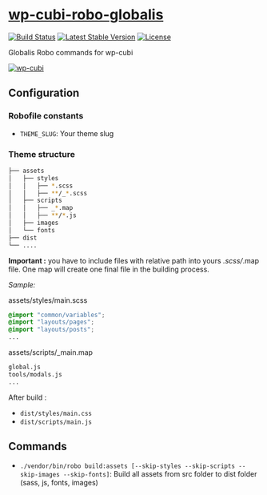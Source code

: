 # [wp-cubi-robo-globalis](https://github.com/globalis-ms/wp-cubi-robo-globalis)

[![Build Status](https://travis-ci.org/globalis-ms/wp-cubi-robo-globalis.svg?branch=master)](https://travis-ci.org/globalis-ms/wp-cubi-robo-globalis)
[![Latest Stable Version](https://poser.pugx.org/globalis/wp-cubi-robo-globalis/v/stable)](https://packagist.org/packages/globalis/wp-cubi-robo-globalis)
[![License](https://poser.pugx.org/globalis/wp-cubi-robo-globalis/license)](https://github.com/globalis-ms/wp-cubi-robo-globalis/blob/master/LICENSE.md)

Globalis Robo commands for wp-cubi

[![wp-cubi](https://github.com/globalis-ms/wp-cubi/raw/master/.resources/wp-cubi-500x175.jpg)](https://github.com/globalis-ms/wp-cubi/)

## Configuration

### Robofile constants

* `THEME_SLUG`: Your theme slug

### Theme structure

```bash
├── assets
│   ├── styles
│   │   ├── *.scss
│   │   ├── **/_*.scss
│   ├── scripts
│   │   ├── _*.map
│   │   ├── **/*.js
│   ├── images
│   └── fonts
├── dist
└── ....
```

**Important :** you have to include files with relative path into yours *.scss/*.map file. One map will create one final file in the building process.

*Sample:*

assets/styles/main.scss
```css
@import "common/variables";
@import "layouts/pages";
@import "layouts/posts";
...
```
assets/scripts/_main.map
```bash
global.js
tools/modals.js
...
```

After build :

* `dist/styles/main.css`
* `dist/scripts/main.js`

## Commands

* `./vendor/bin/robo build:assets [--skip-styles --skip-scripts --skip-images --skip-fonts]`: Build all assets from src folder to dist folder (sass, js, fonts, images)
